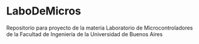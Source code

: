 # LaboDeMicros
Repositorio para proyecto de la materia Laboratorio de Microcontroladores de la Facultad de Ingeniería de la Universidad de Buenos Aires
